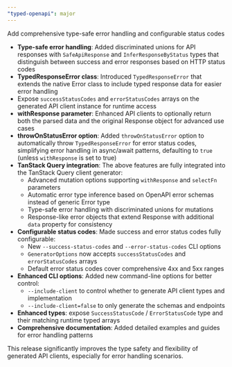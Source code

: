 ```yaml
---
"typed-openapi": major
---
```


Add comprehensive type-safe error handling and configurable status codes

- **Type-safe error handling**: Added discriminated unions for API responses with `SafeApiResponse` and `InferResponseByStatus` types that distinguish between success and error responses based on HTTP status codes
- **TypedResponseError class**: Introduced `TypedResponseError` that extends the native Error class to include typed response data for easier error handling
- Expose `successStatusCodes` and `errorStatusCodes` arrays on the generated API client instance for runtime access
- **withResponse parameter**: Enhanced API clients to optionally return both the parsed data and the original Response object for advanced use cases
- **throwOnStatusError option**: Added `throwOnStatusError` option to automatically throw `TypedResponseError` for error status codes, simplifying error handling in async/await patterns, defaulting to `true` (unless `withResponse` is set to true)
- **TanStack Query integration**: The above features are fully integrated into the TanStack Query client generator:
  - Advanced mutation options supporting `withResponse` and `selectFn` parameters
  - Automatic error type inference based on OpenAPI error schemas instead of generic Error type
  - Type-safe error handling with discriminated unions for mutations
  - Response-like error objects that extend Response with additional `data` property for consistency
- **Configurable status codes**: Made success and error status codes fully configurable:
  - New `--success-status-codes` and `--error-status-codes` CLI options
  - `GeneratorOptions` now accepts `successStatusCodes` and `errorStatusCodes` arrays
  - Default error status codes cover comprehensive 4xx and 5xx ranges
- **Enhanced CLI options**: Added new command-line options for better control:
  - `--include-client` to control whether to generate API client types and implementation
  - `--include-client=false` to only generate the schemas and endpoints
- **Enhanced types**: expose `SuccessStatusCode` / `ErrorStatusCode` type and their matching runtime typed arrays
- **Comprehensive documentation**: Added detailed examples and guides for error handling patterns

This release significantly improves the type safety and flexibility of generated API clients, especially for error handling scenarios.
